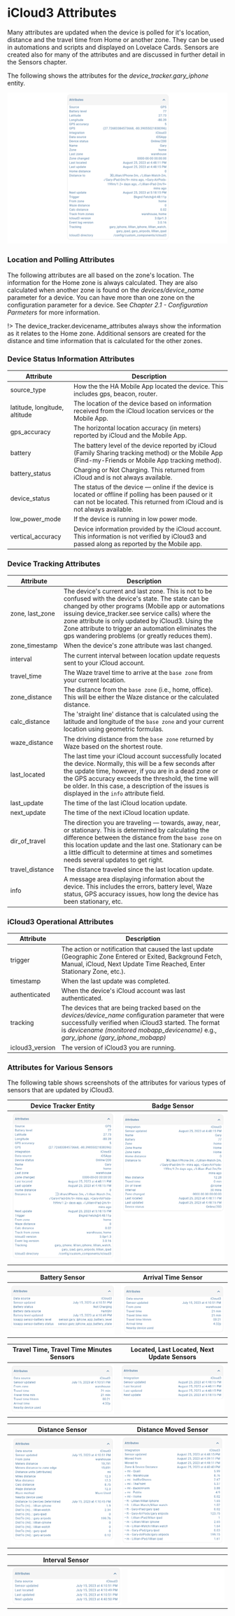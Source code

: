 # iCloud3 Attributes

Many attributes are updated when the device is polled for it's location, distance and the travel time from Home or another zone. They can be used in automations and scripts and displayed on Lovelace Cards.  Sensors are created also for many of the attributes and are discussed in further detail in the Sensors chapter.

The following shows the attributes for the *device_tracker.gary_iphone* entity.

![](../images/attrs-device-tracker-gary.png)

### Location and Polling Attributes

The following attributes are all based on the zone's location. The information for the Home zone is always calculated. They are also calculated when another zone is found on the *devices/device_name* parameter for a device. You can have more than one zone on the configuration parameter for a device. See *Chapter 2.1 - Configuration Parmeters* for more information.

!> The device_tracker.devicename_attributes always show the information as it relates to the Home zone. Additional sensors are created for the distance and time information that is calculated for the other zones.



### Device Status Information Attributes

| Attribute                     | Description                                                  |
| ----------------------------- | ------------------------------------------------------------ |
| source_type                   | How the the HA Mobile App located the device. This includes gps, beacon, router. |
| latitude, longitude, altitude | The location of the device based on information received from the iCloud location services or the Mobile App. |
| gps_accuracy                  | The horizontal location accuracy (in meters) reported by iCloud and the Mobile App. |
| battery                       | The battery level of the device reported by iCloud (Family Sharing tracking method) or the Mobile App (Find-my-Friends or Mobile App tracking method). |
| battery_status                | Charging or Not Charging. This returned from iCloud and is not always available. |
| device_status                 | The status of the device — online if the device is located or offline if polling has been paused or it can not be located.  This returned from iCloud and is not always available. |
| low_power_mode                | If the device is running in low power mode.                  |
| vertical_accuracy             | Device information provided by the iCloud account.  This information is not verified by iCloud3 and passed along as reported by the Mobile app. |



### Device Tracking Attributes

| Attribute       | Description                                                  |
| --------------- | ------------------------------------------------------------ |
| zone, last_zone | The device's current and last zone. This is not to be confused with the device's state. The state can be changed by other programs (Mobile app or automations issuing device_tracker.see service calls) where the zone attribute is only updated by iCloud3. Using the Zone attribute to trigger an automation eliminates the gps wandering problems (or greatly reduces them). |
| zone_timestamp  | When the device's zone attribute was last changed.           |
| interval        | The current interval between location update requests sent to your iCloud account. |
| travel_time     | The Waze travel time to arrive at the `base zone` from your current location. |
| zone_distance   | The distance from the `base zone` (i.e., home, office). This will be either the Waze distance or the calculated distance. |
| calc_distance   | The 'straight line' distance that is calculated using the latitude and longitude of the `base zone` and your current location using geometric formulas. |
| waze_distance   | The driving distance from the `base zone` returned by Waze based on the shortest route. |
| last_located    | The last time your iCloud account successfully located the device. Normally, this will be a few seconds after the update time, however, if you are in a dead zone or the GPS accuracy exceeds the threshold, the time will be older. In this case, a description of the issues is displayed in the `info` attribute field. |
| last_update     | The time of the last iCloud location update.                 |
| next_update     | The time of the next iCloud location update.                 |
| dir_of_travel   | The direction you are traveling — towards, away, near, or stationary. This is determined by calculating the difference between the distance from the `base zone` on this location update and the last one. Stationary can be a little difficult to determine at times and sometimes needs several updates to get right. |
| travel_distance | The distance traveled since the last location update.        |
| info            | A message area displaying information about the device. This includes the errors, battery level, Waze status, GPS accuracy issues, how long the device has been stationary, etc. |



### iCloud3 Operational Attributes

| Attribute       | Description                                                  |
| --------------- | ------------------------------------------------------------ |
| trigger         | The action or notification that caused the last update (Geographic Zone Entered or Exited, Background Fetch, Manual, iCloud, Next Update Time Reached, Enter Stationary Zone, etc.). |
| timestamp       | When the last update was completed.                          |
| authenticated   | When the device's iCloud account was last authenticated.     |
| tracking        | The devices that are being tracked based on the *devices/device_name* configuration parameter that were successfully verified when iCloud3 started. The format is *devicename (monitored mobapp_devicename)* e.g., *gary_iphone (gary_iphone_mobapp)* |
| icloud3_version | The version of iCloud3 you are running.                      |



### Attributes for Various Sensors

The following table shows screenshots of the attributes for various types of sensors that are updated by iCloud3.

| Device Tracker Entity                       | Badge Sensor                       |
| ---------------------------------- | ------------------------------------ |
| ![](../images/attrs-device-tracker.png) | ![](../images/attrs-badge.png) |

| Battery Sensor   | Arrival Time Sensor |
| ------------------------------------------------------------ | ------------------------------------------------------------ |
| ![img](..\images\attrs-battery.png) | ![img](..\images\attrs-arrival-time.png) |

| Travel Time, Travel Time Minutes Sensors | Located, Last Located, Next Update Sensors                      |
| ------------------------------------ | ----------------------------------------- |
| ![](../images/attrs-travel-time.png) | ![](../images/attrs-located.png) |

| Distance Sensor                       | Distance Moved Sensor                     |
| ---------------------------------- | ------------------------------------ |
| ![](../images/attrs-distance.png) | ![](../images/attrs-distance-moved.png) |

| Interval Sensor                       |  |
| ---------------------------------- | ------------------------------------ |
| ![](../images/attrs-interval.png) | ![](../images/attrS-blank.png) |
